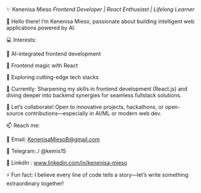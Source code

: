 ✨ Kenenisa Mieso
*Frontend Developer | React Enthusiast | Lifelong Learner*

👋 Hello there! I’m Kenenisa Mieso, passionate about building intelligent web applications powered by AI.

💻 Interests:

🤖 AI-integrated frontend development

🎨 Frontend magic with React

🚀 Exploring cutting-edge tech stacks

🌱 Currently: Sharpening my skills in frontend development (React.js) and diving deeper into backend synergies for seamless fullstack solutions.

🤝 Let’s collaborate! Open to innovative projects, hackathons, or open-source contributions—especially in AI/ML or modern web dev.

📫 Reach me:

📧 Email: KenenisaMiesoB@gmail.com

📱 Telegram:./ @kemis15

📱 LinkdIn : www.linkedin.com/in/kenenisa-mieso

⚡ Fun fact: I believe every line of code tells a story—let’s write something extraordinary together!

<!---
Kenenisa1/Kenenisa1 is a ✨ special ✨ repository because its `README.md` (this file) appears on your GitHub profile.
You can click the Preview link to take a look at your changes.
--->
